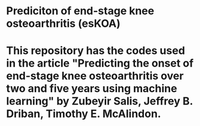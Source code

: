 # Prediciton of end-stage knee osteoarthritis (esKOA)
# This repository has the codes used in the article "Predicting the onset of end-stage knee osteoarthritis over two and five years using machine learning" by Zubeyir Salis, Jeffrey B. Driban, Timothy E. McAlindon.
